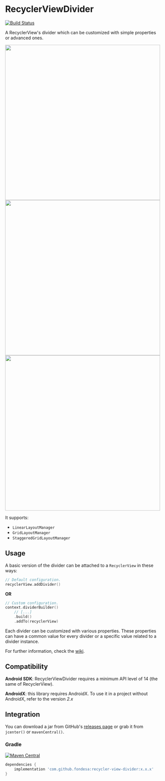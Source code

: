 RecyclerViewDivider
===============
[![Build Status](https://travis-ci.com/fondesa/recycler-view-divider.svg?branch=master)](https://travis-ci.com/fondesa/recycler-view-divider)

A RecyclerView's divider which can be customized with simple properties or advanced ones.

<img src="https://raw.githubusercontent.com/fondesa/recycler-view-divider/master/art/screenshot_linear.png" height="500">   <img src="https://raw.githubusercontent.com/fondesa/recycler-view-divider/master/art/screenshot_grid.png" height="500">   <img src="https://raw.githubusercontent.com/fondesa/recycler-view-divider/master/art/screenshot_staggered.png" height="500">

It supports:
- `LinearLayoutManager`
- `GridLayoutManager`
- `StaggeredGridLayoutManager`

Usage
------

A basic version of the divider can be attached to a ```RecyclerView``` in these ways:

```kotlin
// Default configuration.
recyclerView.addDivider()
```
**OR**
```kotlin
// Custom configuration.
context.dividerBuilder()
    // [...]
    .build()
    .addTo(recyclerView)
```

Each divider can be customized with various properties.
These properties can have a common value for every divider or a specific value related to a divider instance.

For further information, check the [wiki](https://github.com/fondesa/recycler-view-divider/wiki).

Compatibility
------

**Android SDK**: RecyclerViewDivider requires a minimum API level of 14 (the same of RecyclerView).

**AndroidX**: this library requires AndroidX. To use it in a project without AndroidX, refer to the version *2.x*

Integration
------

You can download a jar from GitHub's [releases page](https://github.com/fondesa/recycler-view-divider/releases) or grab it from ```jcenter()``` or ```mavenCentral()```.

### Gradle ###

[![Maven Central](https://maven-badges.herokuapp.com/maven-central/com.github.fondesa/recycler-view-divider/badge.svg)](https://maven-badges.herokuapp.com/maven-central/com.github.fondesa/recycler-view-divider) 

```gradle
dependencies {
    implementation 'com.github.fondesa:recycler-view-divider:x.x.x'
}
```